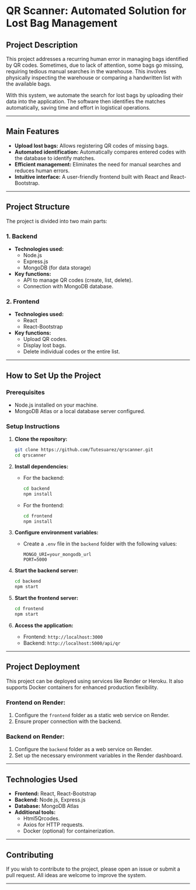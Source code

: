 # **QR Scanner: Automated Solution for Lost Bag Management**

## **Project Description**
This project addresses a recurring human error in managing bags identified by QR codes. Sometimes, due to lack of attention, some bags go missing, requiring tedious manual searches in the warehouse. This involves physically inspecting the warehouse or comparing a handwritten list with the available bags.

With this system, we automate the search for lost bags by uploading their data into the application. The software then identifies the matches automatically, saving time and effort in logistical operations.

---

## **Main Features**
- **Upload lost bags:** Allows registering QR codes of missing bags.
- **Automated identification:** Automatically compares entered codes with the database to identify matches.
- **Efficient management:** Eliminates the need for manual searches and reduces human errors.
- **Intuitive interface:** A user-friendly frontend built with React and React-Bootstrap.

---

## **Project Structure**
The project is divided into two main parts:

### 1. **Backend**
- **Technologies used:**
  - Node.js
  - Express.js
  - MongoDB (for data storage)
- **Key functions:**
  - API to manage QR codes (create, list, delete).
  - Connection with MongoDB database.

### 2. **Frontend**
- **Technologies used:**
  - React
  - React-Bootstrap
- **Key functions:**
  - Upload QR codes.
  - Display lost bags.
  - Delete individual codes or the entire list.

---

## **How to Set Up the Project**

### **Prerequisites**
- Node.js installed on your machine.
- MongoDB Atlas or a local database server configured.

### **Setup Instructions**

1. **Clone the repository:**
   ```bash
   git clone https://github.com/Tutesuarez/qrscanner.git
   cd qrscanner
   ```

2. **Install dependencies:**
   - For the backend:
     ```bash
     cd backend
     npm install
     ```
   - For the frontend:
     ```bash
     cd frontend
     npm install
     ```

3. **Configure environment variables:**
   - Create a `.env` file in the `backend` folder with the following values:
     ```
     MONGO_URI=your_mongodb_url
     PORT=5000
     ```

4. **Start the backend server:**
   ```bash
   cd backend
   npm start
   ```

5. **Start the frontend server:**
   ```bash
   cd frontend
   npm start
   ```

6. **Access the application:**
   - Frontend: `http://localhost:3000`
   - Backend: `http://localhost:5000/api/qr`

---

## **Project Deployment**
This project can be deployed using services like Render or Heroku. It also supports Docker containers for enhanced production flexibility.

### **Frontend on Render:**
1. Configure the `frontend` folder as a static web service on Render.
2. Ensure proper connection with the backend.

### **Backend on Render:**
1. Configure the `backend` folder as a web service on Render.
2. Set up the necessary environment variables in the Render dashboard.

---

## **Technologies Used**
- **Frontend:** React, React-Bootstrap
- **Backend:** Node.js, Express.js
- **Database:** MongoDB Atlas
- **Additional tools:**
  - Html5Qrcodes.
  - Axios for HTTP requests.
  - Docker (optional) for containerization.

---

## **Contributing**
If you wish to contribute to the project, please open an issue or submit a pull request. All ideas are welcome to improve the system.

---


